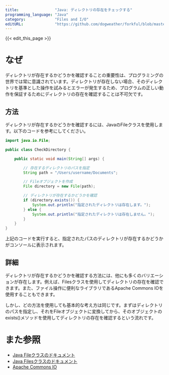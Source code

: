 ```yaml
---
title:                "Java: ディレクトリの存在をチェックする"
programming_language: "Java"
category:             "Files and I/O"
editURL:              "https://github.com/dogweather/forkful/blob/master/content/ja/java/checking-if-a-directory-exists.md"
---
```


{{< edit_this_page >}}

# なぜ
ディレクトリが存在するかどうかを確認することの重要性は、プログラミングの世界では常に意識されています。ディレクトリが存在しない場合、そのディレクトリを基準とした操作を試みるとエラーが発生するため、プログラムの正しい動作を保証するためにディレクトリの存在を確認することは不可欠です。

## 方法
ディレクトリが存在するかどうかを確認するには、JavaのFileクラスを使用します。以下のコードを参考にしてください。

```Java
import java.io.File;

public class CheckDirectory {

    public static void main(String[] args) {

        // 存在するディレクトリのパスを指定
        String path = "/Users/username/Documents";

        // Fileオブジェクトを作成
        File directory = new File(path);

        // ディレクトリが存在するかどうかを確認
        if (directory.exists()) {
            System.out.println("指定されたディレクトリは存在します。");
        } else {
            System.out.println("指定されたディレクトリは存在しません。");
        }
    }
}
```

上記のコードを実行すると、指定されたパスのディレクトリが存在するかどうかがコンソールに表示されます。

## 詳細
ディレクトリが存在するかどうかを確認する方法には、他にも多くのバリエーションが存在します。例えば、Filesクラスを使用してディレクトリの存在を確認できます。また、ファイル操作に便利なライブラリであるApache Commons IOを使用することもできます。

しかし、どの方法を使用しても基本的な考え方は同じです。まずはディレクトリのパスを指定し、それをFileオブジェクトに変換してから、そのオブジェクトのexists()メソッドを使用してディレクトリの存在を確認するという流れです。

# また参照
- [Java Fileクラスのドキュメント](https://docs.oracle.com/javase/8/docs/api/java/io/File.html)
- [Java Filesクラスのドキュメント](https://docs.oracle.com/javase/8/docs/api/java/nio/file/Files.html)
- [Apache Commons IO](https://commons.apache.org/proper/commons-io/)